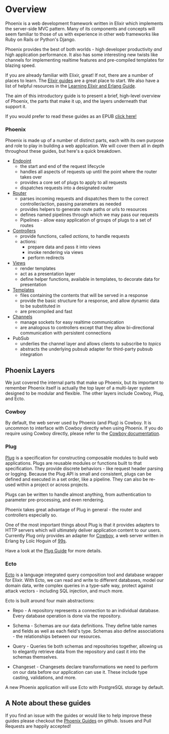 # Overview

Phoenix is a web development framework written in Elixir which implements the server-side MVC pattern. Many of its components and concepts will seem familiar to those of us with experience in other web frameworks like Ruby on Rails or Python's Django.

Phoenix provides the best of both worlds - high developer productivity _and_ high application performance. It also has some interesting new twists like channels for implementing realtime features and pre-compiled templates for blazing speed.

If you are already familiar with Elixir, great! If not, there are a number of places to learn. The [Elixir guides](https://elixir-lang.org/getting-started/introduction.html) are a great place to start. We also have a list of helpful resources in the [Learning Elixir and Erlang Guide](learning.html).

The aim of this introductory guide is to present a brief, high-level overview of Phoenix, the parts that make it up, and the layers underneath that support it.

If you would prefer to read these guides as an EPUB [click here!](Phoenix.epub)

### Phoenix

Phoenix is made up of a number of distinct parts, each with its own purpose and role to play in building a web application. We will cover them all in depth throughout these guides, but here's a quick breakdown.

 - [Endpoint](endpoint.html)
    - the start and end of the request lifecycle
    - handles all aspects of requests up until the point where the router takes over
    - provides a core set of plugs to apply to all requests
    - dispatches requests into a designated router
 - [Router](routing.html)
    - parses incoming requests and dispatches them to the correct controller/action, passing parameters as needed
    - provides helpers to generate route paths or urls to resources
    - defines named pipelines through which we may pass our requests
    - Pipelines - allow easy application of groups of plugs to a set of routes
 - [Controllers](controllers.html)
    - provide functions, called *actions*, to handle requests
    - actions:
        - prepare data and pass it into views
        - invoke rendering via views
        - perform redirects
 - [Views](views.html)
    - render templates
    - act as a presentation layer
    - define helper functions, available in templates, to decorate data for presentation
 - [Templates](templates.html)
    - files containing the contents that will be served in a response
    - provide the basic structure for a response, and allow dynamic data to be substituted in
    - are precompiled and fast
 - [Channels](channels.html)
    - manage sockets for easy realtime communication
    - are analogous to controllers except that they allow bi-directional communication with persistent connections
 - PubSub
    - underlies the channel layer and allows clients to subscribe to *topics*
    - abstracts the underlying pubsub adapter for third-party pubsub integration

## Phoenix Layers

We just covered the internal parts that make up Phoenix, but its important to remember Phoenix itself is actually the top layer of a multi-layer system designed to be modular and flexible. The other layers include Cowboy, Plug, and Ecto.

### Cowboy

By default, the web server used by Phoenix (and Plug) is Cowboy. It is uncommon to interface with Cowboy directly when using Phoenix. If you do require using Cowboy directly, please refer to the [Cowboy documentation](https://ninenines.eu/docs/en/cowboy/1.0/guide/).

### Plug

[Plug](https://hexdocs.pm/plug/) is a specification for constructing composable modules to build web applications. Plugs are reusable modules or functions built to that specification. They provide discrete behaviors - like request header parsing or logging. Because the Plug API is small and consistent, plugs can be defined and executed in a set order, like a pipeline. They can also be re-used within a project or across projects.

Plugs can be written to handle almost anything, from authentication to parameter pre-processing, and even rendering.

Phoenix takes great advantage of Plug in general - the router and controllers especially so.

One of the most important things about Plug is that it provides adapters to HTTP servers which will ultimately deliver application content to our users. Currently Plug only provides an adapter for [Cowboy](https://github.com/ninenines/cowboy), a web server written in Erlang by Loïc Hoguin of [99s](http://ninenines.eu/).

Have a look at the [Plug Guide](plug.html) for more details.

### Ecto

[Ecto](https://hexdocs.pm/ecto) is a language integrated query composition tool and database wrapper for Elixir. With Ecto, we can read and write to different databases, model our domain data, write complex queries in a type-safe way, protect against attack vectors - including SQL injection, and much more.

Ecto is built around four main abstractions:

* Repo - A repository represents a connection to an individual database. Every database operation is done via the repository.

* Schema - Schemas are our data definitions. They define table names and fields as well as each field's type. Schemas also define associations - the relationships between our resources.

* Query - Queries tie both schemas and repositories together, allowing us to elegantly retrieve data from the repository and cast it into the schemas themselves.

* Changeset - Changesets declare transformations we need to perform on our data before our application can use it. These include type casting, validations, and more.

A new Phoenix application will use Ecto with PostgreSQL storage by default.

## A Note about these guides
If you find an issue with the guides or would like to help improve these guides please checkout the [Phoenix Guides](https://github.com/phoenixframework/phoenix/tree/master/guides/) on github. Issues and Pull Requests are happily accepted!
